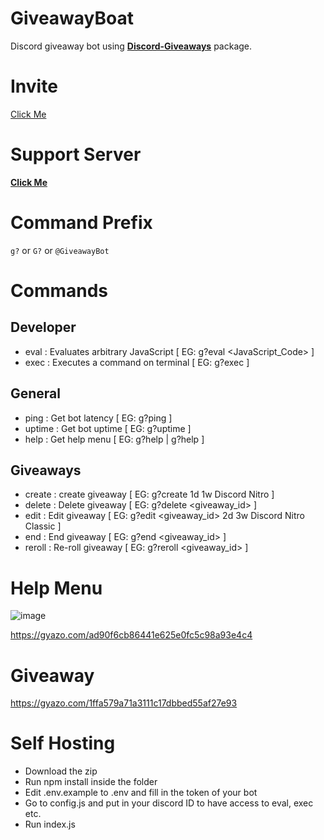 # GiveawayBoat
Discord giveaway bot using **[Discord-Giveaways](https://npmjs.com/discord-giveaways)** package.

# Invite
[Click Me](https://discord.com/api/oauth2/authorize?client_id=720998947270951002&permissions=8&scope=bot "GiveawayBot Invite")

# Support Server
**[Click Me](https://discord.gg/VQwb8Mc "Join GiveawayBot Discord Server")**

# Command Prefix
`g?` or `G?` or `@GiveawayBot`

# Commands
## Developer
- eval : Evaluates arbitrary JavaScript [ EG: g?eval <JavaScript_Code> ]
- exec : Executes a command on terminal [ EG: g?exec <command> ]

## General
- ping : Get bot latency [ EG: g?ping ]
- uptime : Get bot uptime [ EG: g?uptime ]
- help : Get help menu  [ EG: g?help | g?help <command> ]

## Giveaways
- create : create giveaway [ EG: g?create 1d 1w Discord Nitro ]
- delete : Delete giveaway [ EG: g?delete <giveaway_id> ]
- edit : Edit giveaway [ EG: g?edit <giveaway_id> 2d 3w Discord Nitro Classic ]
- end : End giveaway [ EG: g?end <giveaway_id> ]
- reroll : Re-roll giveaway [ EG: g?reroll <giveaway_id> ]

# Help Menu
![image](https://camo.githubusercontent.com/ba9dd729105b755810377ac8830884ac0a80dd8e/68747470733a2f2f692e6779617a6f2e636f6d2f36653366333833313537653365316637396231663736373766373837366533662e706e67)

https://gyazo.com/ad90f6cb86441e625e0fc5c98a93e4c4

# Giveaway
https://gyazo.com/1ffa579a71a3111c17dbbed55af27e93

# Self Hosting

- Download the zip
- Run npm install inside the folder
- Edit .env.example to .env and fill in the token of your bot
- Go to config.js and put in your discord ID to have access to eval, exec etc.
- Run index.js
